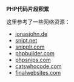 **PHP代码片段积累**

这里参考了一些网络资源：

- [jonasjohn.de](http://www.jonasjohn.de/snippets/php/)
- [snipt.net](https://snipt.net/public/tag/php/)
- [snipplr.com](http://snipplr.com/all/language/php)
- [phpbuilder.com](http://www.phpbuilder.com/snippets)
- [phpsnips.com](http://phpsnips.com/main.php)
- [catswhocode.com](http://www.catswhocode.com/blog/useful-snippets-for-php-developers)
- [finalwebsites.com](http://www.finalwebsites.com/snippets.php)

